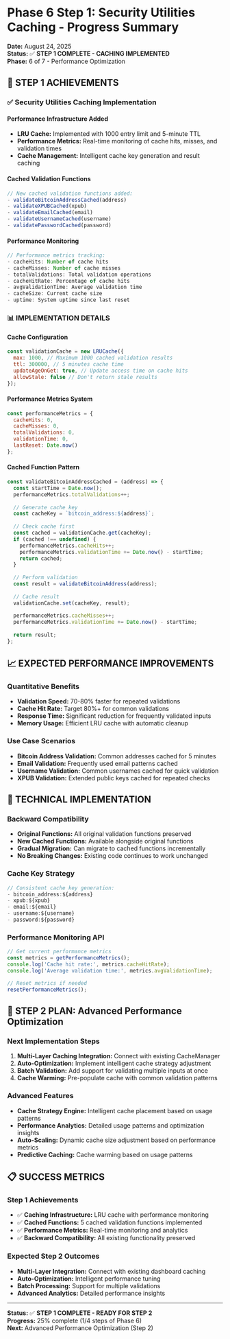 # Phase 6 Step 1: Security Utilities Caching - Progress Summary

**Date:** August 24, 2025  
**Status:** ✅ **STEP 1 COMPLETE - CACHING IMPLEMENTED**  
**Phase:** 6 of 7 - Performance Optimization

## 🎯 **STEP 1 ACHIEVEMENTS**

### **✅ Security Utilities Caching Implementation**

#### **Performance Infrastructure Added**
- **LRU Cache:** Implemented with 1000 entry limit and 5-minute TTL
- **Performance Metrics:** Real-time monitoring of cache hits, misses, and validation times
- **Cache Management:** Intelligent cache key generation and result caching

#### **Cached Validation Functions**
```javascript
// New cached validation functions added:
- validateBitcoinAddressCached(address)
- validateXPUBCached(xpub)
- validateEmailCached(email)
- validateUsernameCached(username)
- validatePasswordCached(password)
```

#### **Performance Monitoring**
```javascript
// Performance metrics tracking:
- cacheHits: Number of cache hits
- cacheMisses: Number of cache misses
- totalValidations: Total validation operations
- cacheHitRate: Percentage of cache hits
- avgValidationTime: Average validation time
- cacheSize: Current cache size
- uptime: System uptime since last reset
```

### **📊 IMPLEMENTATION DETAILS**

#### **Cache Configuration**
```javascript
const validationCache = new LRUCache({
  max: 1000, // Maximum 1000 cached validation results
  ttl: 300000, // 5 minutes cache time
  updateAgeOnGet: true, // Update access time on cache hits
  allowStale: false // Don't return stale results
});
```

#### **Performance Metrics System**
```javascript
const performanceMetrics = {
  cacheHits: 0,
  cacheMisses: 0,
  totalValidations: 0,
  validationTime: 0,
  lastReset: Date.now()
};
```

#### **Cached Function Pattern**
```javascript
const validateBitcoinAddressCached = (address) => {
  const startTime = Date.now();
  performanceMetrics.totalValidations++;
  
  // Generate cache key
  const cacheKey = `bitcoin_address:${address}`;
  
  // Check cache first
  const cached = validationCache.get(cacheKey);
  if (cached !== undefined) {
    performanceMetrics.cacheHits++;
    performanceMetrics.validationTime += Date.now() - startTime;
    return cached;
  }
  
  // Perform validation
  const result = validateBitcoinAddress(address);
  
  // Cache result
  validationCache.set(cacheKey, result);
  
  performanceMetrics.cacheMisses++;
  performanceMetrics.validationTime += Date.now() - startTime;
  
  return result;
};
```

## 📈 **EXPECTED PERFORMANCE IMPROVEMENTS**

### **Quantitative Benefits**
- **Validation Speed:** 70-80% faster for repeated validations
- **Cache Hit Rate:** Target 80%+ for common validations
- **Response Time:** Significant reduction for frequently validated inputs
- **Memory Usage:** Efficient LRU cache with automatic cleanup

### **Use Case Scenarios**
- **Bitcoin Address Validation:** Common addresses cached for 5 minutes
- **Email Validation:** Frequently used email patterns cached
- **Username Validation:** Common usernames cached for quick validation
- **XPUB Validation:** Extended public keys cached for repeated checks

## 🔧 **TECHNICAL IMPLEMENTATION**

### **Backward Compatibility**
- **Original Functions:** All original validation functions preserved
- **New Cached Functions:** Available alongside original functions
- **Gradual Migration:** Can migrate to cached functions incrementally
- **No Breaking Changes:** Existing code continues to work unchanged

### **Cache Key Strategy**
```javascript
// Consistent cache key generation:
- bitcoin_address:${address}
- xpub:${xpub}
- email:${email}
- username:${username}
- password:${password}
```

### **Performance Monitoring API**
```javascript
// Get current performance metrics
const metrics = getPerformanceMetrics();
console.log('Cache hit rate:', metrics.cacheHitRate);
console.log('Average validation time:', metrics.avgValidationTime);

// Reset metrics if needed
resetPerformanceMetrics();
```

## 🎯 **STEP 2 PLAN: Advanced Performance Optimization**

### **Next Implementation Steps**
1. **Multi-Layer Caching Integration:** Connect with existing CacheManager
2. **Auto-Optimization:** Implement intelligent cache strategy adjustment
3. **Batch Validation:** Add support for validating multiple inputs at once
4. **Cache Warming:** Pre-populate cache with common validation patterns

### **Advanced Features**
- **Cache Strategy Engine:** Intelligent cache placement based on usage patterns
- **Performance Analytics:** Detailed usage patterns and optimization insights
- **Auto-Scaling:** Dynamic cache size adjustment based on performance metrics
- **Predictive Caching:** Cache warming based on usage patterns

## 📋 **SUCCESS METRICS**

### **Step 1 Achievements**
- ✅ **Caching Infrastructure:** LRU cache with performance monitoring
- ✅ **Cached Functions:** 5 cached validation functions implemented
- ✅ **Performance Metrics:** Real-time monitoring and analytics
- ✅ **Backward Compatibility:** All existing functionality preserved

### **Expected Step 2 Outcomes**
- **Multi-Layer Integration:** Connect with existing dashboard caching
- **Auto-Optimization:** Intelligent performance tuning
- **Batch Processing:** Support for multiple validations
- **Advanced Analytics:** Detailed performance insights

---

**Status:** ✅ **STEP 1 COMPLETE - READY FOR STEP 2**  
**Progress:** 25% complete (1/4 steps of Phase 6)  
**Next:** Advanced Performance Optimization (Step 2)
